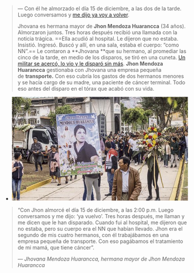 > — Con él he almorzado el día 15 de diciembre, a las dos de la tarde. Luego conversamos y [me dijo ya voy a volver](https://larepublica.pe/sociedad/2022/12/18/dina-boluarte-afirma-que-manifestantes-usaron-hondas-con-ladrillos-y-dinamita-protestas-en-peru-policia-nacional-del-peru/).
>
> Jhovana es hermana mayor de **Jhon Mendoza Huarancca** (34 años). Almorzaron juntos. Tres horas después recibió una llamada con la noticia trágica. ==Ella acudió al hospital. Le dijeron que no estaba. Insistió. Ingresó. Buscó y allí, en una sala, estaba el cuerpo: “como NN”.==
> Le contaron a **Jhovana **que su hermano, al promediar las cinco de la tarde, en medio de los disparos, se tiró en una cuneta. [Un militar se acercó, lo vio y le disparó sin más](https://larepublica.pe/politica/actualidad/2022/12/16/dina-boluarte-presidenta-sobre-fallecidos-en-ayacucho-nuevamente-lamentamos-la-muerte-de-peruanos-protestas-marchas-en-peru-pnp-mdga/).
> **Jhon Mendoza Huarancca** gestionaba con Jhovana una empresa pequeña de **transporte.** Con eso cubría los gastos de dos hermanos menores y se hacía cargo de su madre, una paciente de cáncer terminal. Todo eso antes del disparo en el tórax que acabó con su vida.

- ![Sepelio. Familiares dieron el último adiós a Jhon Mendoza Huarancca. Foto: difusión](../assets/T64M2IHTH5G2DH6NLDQHK63VRY_1671741454003_0.jpg)

> “Con Jhon almorcé el día 15 de diciembre, a las 2:00 p.m. Luego conversamos y me dijo: ‘ya vuelvo’. Tres horas después, me llaman y me dicen que le han disparado. Cuando fui al hospital, me dijeron que no estaba, pero su cuerpo era el NN que habían llevado. Jhon era el segundo de mis cuatro hermanos, con él trabajábamos en una empresa pequeña de transporte. Con eso pagábamos el tratamiento de mi mamá, que tiene cáncer”.
>
> — <cite>Jhovana Mendoza Huarancca, hermana mayor de Jhon Mendoza Huarancca</cite>
